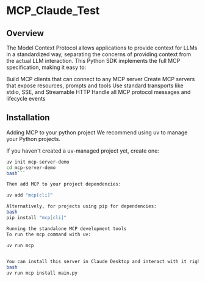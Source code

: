 # MCP_Claude_Test

## Overview
The Model Context Protocol allows applications to provide context for LLMs in a standardized way, separating the concerns of providing context from the actual LLM interaction. This Python SDK implements the full MCP specification, making it easy to:

Build MCP clients that can connect to any MCP server
Create MCP servers that expose resources, prompts and tools
Use standard transports like stdio, SSE, and Streamable HTTP
Handle all MCP protocol messages and lifecycle events

## Installation
Adding MCP to your python project
We recommend using uv to manage your Python projects.

If you haven't created a uv-managed project yet, create one:
```bash
uv init mcp-server-demo
cd mcp-server-demo
bash```

Then add MCP to your project dependencies:

uv add "mcp[cli]"

Alternatively, for projects using pip for dependencies:
bash
pip install "mcp[cli]"

Running the standalone MCP development tools
To run the mcp command with uv:

uv run mcp


You can install this server in Claude Desktop and interact with it right away by running:
bash
uv run mcp install main.py
